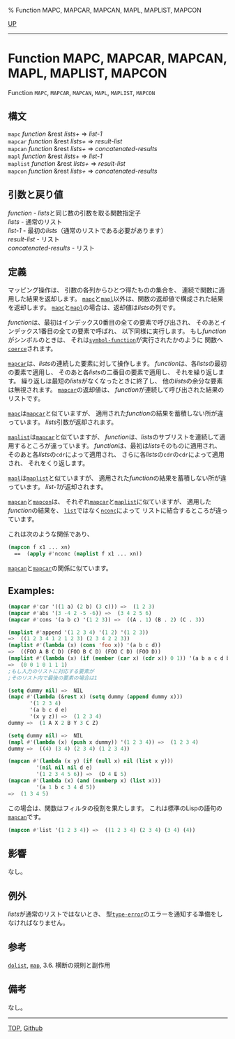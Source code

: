 % Function MAPC, MAPCAR, MAPCAN, MAPL, MAPLIST, MAPCON

[UP](14.2.html)  

---

# Function **MAPC, MAPCAR, MAPCAN, MAPL, MAPLIST, MAPCON**


Function `MAPC`, `MAPCAR`, `MAPCAN`, `MAPL`, `MAPLIST`, `MAPCON`

## 構文

`mapc` *function* &rest *lists+* => *list-1*  
`mapcar` *function* &rest *lists+* => *result-list*  
`mapcan` *function* &rest *lists+* => *concatenated-results*  
`mapl` *function* &rest *lists+* => *list-1*  
`maplist` *function* &rest *lists+* => *result-list*  
`mapcon` *function* &rest *lists+* => *concatenated-results*


## 引数と戻り値

*function* - *lists*と同じ数の引数を取る関数指定子  
*lists* - 通常のリスト  
*list-1* - 最初の*lists*（通常のリストである必要があります）  
*result-list* - リスト  
*concatenated-results* - リスト


## 定義

マッピング操作は、
引数の各列からひとつ得たものの集合を、
連続で関数に適用した結果を返却します。
[`mapc`](14.2.mapc.html)と[`mapl`](14.2.mapc.html)以外は、関数の返却値で構成された結果を返却します。
[`mapc`](14.2.mapc.html)と[`mapl`](14.2.mapc.html)の場合は、返却値は*lists*の列です。

*function*は、最初はインデックス0番目の全ての要素で呼び出され、
そのあとインデックス1番目の全ての要素で呼ばれ、
以下同様に実行します。
もし*function*がシンボルのときは、
それは[`symbol-function`](10.2.symbol-function.html)が実行されたかのように
関数へ[`coerce`](4.4.coerce.html)されます。

[`mapcar`](14.2.mapc.html)は、*lists*の連続した要素に対して操作します。
*function*は、各*lists*の最初の要素で適用し、
そのあと各*lists*の二番目の要素で適用し、
それを繰り返します。
繰り返しは最短の*lists*がなくなったときに終了し、
他の*lists*の余分な要素は無視されます。
[`mapcar`](14.2.mapc.html)の返却値は、
*function*が連続して呼び出された結果のリストです。

[`mapc`](14.2.mapc.html)は[`mapcar`](14.2.mapc.html)と似ていますが、
適用された*function*の結果を蓄積しない所が違っています。
*lists*引数が返却されます。

[`maplist`](14.2.mapc.html)は[`mapcar`](14.2.mapc.html)と似ていますが、
*function*は、*lists*のサブリストを連続して適用するところが違っています。
*function*は、最初は*lists*そのものに適用され、
そのあと各*lists*の`cdr`によって適用され、
さらに各*lists*の`cdr`の`cdr`によって適用され、
それをくり返します。

[`mapl`](14.2.mapc.html)は[`maplist`](14.2.mapc.html)と似ていますが、
適用された*function*の結果を蓄積しない所が違っています。
*list-1*が返却されます。

[`mapcan`](14.2.mapc.html)と[`mapcon`](14.2.mapc.html)は、
それぞれ[`mapcar`](14.2.mapc.html)と[`maplist`](14.2.mapc.html)に似ていますが、
適用した*function*の結果を、
[`list`](14.2.list-function.html)ではなく[`nconc`](14.2.nconc.html)によって
リストに結合するところが違っています。

これは次のような関係であり、

```lisp
(mapcon f x1 ... xn)
  ==  (apply #'nconc (maplist f x1 ... xn))
```

[`mapcan`](14.2.mapc.html)と[`mapcar`](14.2.mapc.html)の関係に似ています。


## Examples:

```lisp
(mapcar #'car '((1 a) (2 b) (3 c))) =>  (1 2 3) 
(mapcar #'abs '(3 -4 2 -5 -6)) =>  (3 4 2 5 6)
(mapcar #'cons '(a b c) '(1 2 3)) =>  ((A . 1) (B . 2) (C . 3))

(maplist #'append '(1 2 3 4) '(1 2) '(1 2 3)) 
=>  ((1 2 3 4 1 2 1 2 3) (2 3 4 2 2 3)) 
(maplist #'(lambda (x) (cons 'foo x)) '(a b c d))
=>  ((FOO A B C D) (FOO B C D) (FOO C D) (FOO D))
(maplist #'(lambda (x) (if (member (car x) (cdr x)) 0 1)) '(a b a c d b c))
=>  (0 0 1 0 1 1 1)
;もし入力のリストに対応する要素が
;そのリスト内で最後の要素の場合は1

(setq dummy nil) =>  NIL 
(mapc #'(lambda (&rest x) (setq dummy (append dummy x)))
       '(1 2 3 4)
       '(a b c d e)
       '(x y z)) =>  (1 2 3 4) 
dummy =>  (1 A X 2 B Y 3 C Z)                   

(setq dummy nil) =>  NIL 
(mapl #'(lambda (x) (push x dummy)) '(1 2 3 4)) =>  (1 2 3 4) 
dummy =>  ((4) (3 4) (2 3 4) (1 2 3 4)) 

(mapcan #'(lambda (x y) (if (null x) nil (list x y)))
         '(nil nil nil d e)
         '(1 2 3 4 5 6)) =>  (D 4 E 5) 
(mapcan #'(lambda (x) (and (numberp x) (list x)))
         '(a 1 b c 3 4 d 5))
=>  (1 3 4 5)
```

この場合は、関数はフィルタの役割を果たします。
これは標準のLispの語句の[`mapcan`](14.2.mapc.html)です。

```lisp
(mapcon #'list '(1 2 3 4)) =>  ((1 2 3 4) (2 3 4) (3 4) (4)) 
```


## 影響

なし。


## 例外

*lists*が通常のリストではないとき、
型[`type-error`](4.4.type-error.html)のエラーを通知する準備をしなければなりません。


## 参考

[`dolist`](6.2.dolist.html),
[`map`](17.3.map.html),
3.6. 横断の規則と副作用


## 備考

なし。


---
[TOP](index.html),  [Github](https://github.com/nptcl/npt-japanese)


